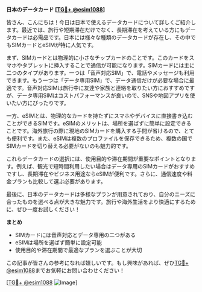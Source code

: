 **日本のデータカード [[TG💪+ @esim1088](https://t.me/s/esim1088)]**

皆さん、こんにちは！今日は日本で使えるデータカードについて詳しくご紹介します。最近では、旅行や短期滞在だけでなく、長期滞在を考えている方にもデータカードは必需品です。日本には様々な種類のデータカードが存在し、その中でもSIMカードとeSIMが特に人気です。

まず、SIMカードとは物理的に小さなチップカードのことです。このカードをスマホやタブレットに挿入することで通信が可能になります。SIMカードには主に二つのタイプがあります。一つは「音声対応SIM」で、電話やメッセージも利用できます。もう一つは「データ専用SIM」で、データ通信だけが必要な場合に最適です。音声対応SIMは旅行中に友達や家族と連絡を取りたい方におすすめですが、データ専用SIMはコストパフォーマンスが良いので、SNSや地図アプリを使いたい方にぴったりです。

一方、eSIMとは、物理的なカードを持たずにスマホやデバイスに直接書き込むことができるSIMです。eSIMのメリットは、場所を選ばずに簡単に設定できることです。海外旅行の際に現地のSIMカードを購入する手間が省けるので、とても便利です。また、eSIMは複数のプロファイルを保存できるため、複数の国でSIMカードを切り替える必要がないのも魅力的です。

これらデータカードの選択には、使用目的や滞在期間が重要なポイントとなります。例えば、観光で短時間利用したい場合はデータ専用のSIMカードがおすすめですし、長期滞在やビジネス用途ならeSIMが便利です。さらに、通信速度や料金プランも比較して選ぶ必要があります。

最後に、日本のデータカードは多様なプランが用意されており、自分のニーズに合ったものを選べる点が大きな魅力です。旅行や海外生活をより快適にするために、ぜひ一度お試しください！

**まとめ**
- SIMカードには音声対応とデータ専用の二つがある
- eSIMは場所を選ばず簡単に設定可能
- 使用目的や滞在期間で最適なプランを選ぶことが大切

この記事が皆さんの参考になれば嬉しいです。もし興味があれば、ぜひ[TG💪+ @esim1088](https://t.me/s/esim1088)までお気軽にお問い合わせください！

[[TG💪+ @esim1088](https://t.me/s/esim1088) ![Image](https://i.postimg.cc/Y0z9fWf4/image.png)]
